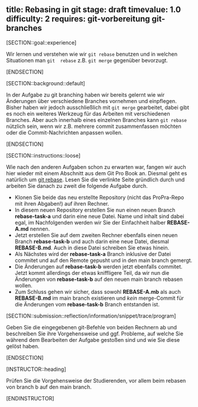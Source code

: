 title: Rebasing in git
stage: draft
timevalue: 1.0
difficulty: 2
requires: git-vorbereitung git-branches
---

[SECTION::goal::experience]

Wir lernen und verstehen wie wir `git rebase` benutzen und in welchen Situationen man `git 
rebase` z.B. `git merge` gegenüber bevorzugt. 

[ENDSECTION]

[SECTION::background::default]

In der Aufgabe zu git branching haben wir bereits gelernt wie wir Änderungen über verschiedene 
Branches vornehmen und einpflegen. Bisher haben wir jedoch ausschließlich mit `git merge` 
gearbeitet, dabei gibt es noch ein weiteres Werkzeug für das Arbeiten mit verschiedenen Branches.
Aber auch innerhalb eines einzelnen Branches kann `git rebase` nützlich sein, wenn wir z.B. 
mehrere commit zusammenfassen möchten oder die Commit-Nachrichten anpassen wollen. 

[ENDSECTION]

[SECTION::instructions::loose]

Wie nach den anderen Aufgaben schon zu erwarten war, fangen wir auch hier wieder mit einem 
Abschnitt aus dem Git Pro Book an. Diesmal geht es natürlich um [git rebase](https://git-scm.com/book/en/v2/Git-Branching-Rebasing). 
Lesen Sie die verlinkte Seite gründlich durch und arbeiten Sie danach zu zweit die folgende 
Aufgabe durch.

- Klonen Sie beide das neu erstellte Repository (nicht das ProPra-Repo mit ihren Abgaben!) auf 
ihren Rechner.
- In diesem neuen Repository erstellen Sie nun einen neuen Branch **rebase-task-a** und darin eine 
neue Datei. Name und inhalt sind dabei egal, im Nachfolgenden werden wir Sie der Einfachheit 
halber **REBASE-A.md** nennen.
- Jetzt erstellen Sie auf dem zweiten Rechner ebenfalls einen neuen Branch **rebase-task-b** und 
auch darin eine neue Datei, diesmal **REBASE-B.md**. Auch in diese Datei schreiben Sie etwas hinein.
- Als Nächstes wird der **rebase-task-a** Branch inklusive der Datei commitet und auf den Remote 
  gepusht und in den main branch gemergt.
- Die Änderungen auf **rebase-task-b** werden jetzt ebenfalls commitet. Jetzt kommt allerdings 
  der etwas kniffligere Teil, da wir nun die Änderungen von **rebase-task-b** auf den neuen main 
  branch rebasen wollen.
- Zum Schluss gehen wir sicher, dass sowohl **REBASE-A.mb** als auch **REBASE-B.md** im main 
  branch existieren und *kein* merge-Commit für die Änderungen vom **rebase-task-b** Branch 
  entstanden ist.

[SECTION::submission::reflection/information/snippet/trace/program]

Geben Sie die eingegebenen git-Befehle von beiden Rechnern ab und beschreiben Sie ihre 
Vorgehensweise und ggf. Probleme, auf welche Sie während dem Bearbeiten der Aufgabe gestoßen sind 
und wie Sie diese gelöst haben.  

[ENDSECTION]

[INSTRUCTOR::heading]

Prüfen Sie die Vorgehensweise der Studierenden, vor allem beim rebasen von branch b auf den main 
branch.

[ENDINSTRUCTOR]
